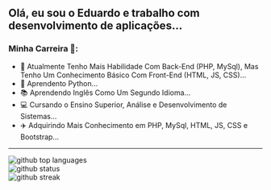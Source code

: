 ## Olá, eu sou o Eduardo e trabalho com desenvolvimento de aplicações...

### Minha Carreira :rocket::

- 🔭 Atualmente Tenho Mais Habilidade Com Back-End (PHP, MySql), Mas Tenho Um Conhecimento Básico Com Front-End (HTML, JS, CSS)...
- 🌱 Aprendento Python...
- :books: Aprendendo Inglês Como Um Segundo Idioma...
- :computer: Cursando o Ensino Superior, Análise e Desenvolvimento de Sistemas...
- :airplane: Adquirindo Mais Conhecimento em PHP, MySql, HTML, JS, CSS e Bootstrap...

---

<div class="flex w-full flex-col items-center">
    <img class="output" src="https://github-readme-stats.vercel.app/api/top-langs/?username=EduardoMoreiraDeSouza&amp;theme=vue-dark&amp;show_icons=true&amp;hide_border=false&amp;" alt="github top languages"><br/>
    <img class="output" src="https://github-readme-stats.vercel.app/api?username=EduardoMoreiraDeSouza&amp;theme=vue-dark&amp;show_icons=true&amp;hide_border=false&amp;count_private=true" alt="github status"><br/>
    <img class="output" src="https://github-readme-streak-stats.herokuapp.com/?user=EduardoMoreiraDeSouza&amp;theme=vue-dark&amp;hide_border=false" alt="github streak"><br/>
</div>
